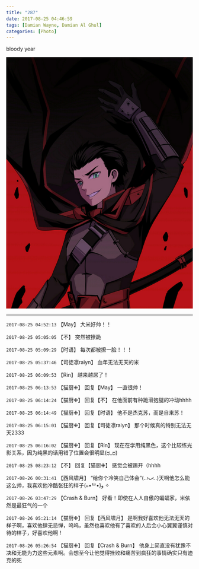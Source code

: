 ```yaml
---
title: "287"
date: 2017-08-25 04:46:59
tags: [Damian Wayne, Damian Al Ghul]
categories: [Photo]
---
```


<p>bloody year<br /></p>

![](https://raw.githubusercontent.com/alicewish/meowchain247/master/img_cVZNdzJtQk9JV2RoT1NnRUlXVDR1NUlKeHZvZXIxOC9aUEozdHR1dEZPbGYzUGJtVGdpVklRPT0.jpg)

---

`2017-08-25 04:52:13` 【May】 大米好帅！！

`2017-08-25 05:05:05` 【不】 突然被撩跪

`2017-08-25 05:09:29` 【时语】 每次都被撩一脸！！！

`2017-08-25 05:37:46` 【司徒凛raiyn】 血年无法无天的米

`2017-08-25 06:09:53` 【Rin】 越来越屌了！

`2017-08-25 06:13:53` 【猫厨✙】 回复【May】 一直很帅！

`2017-08-25 06:14:24` 【猫厨✙】 回复【不】 在他面前有种跪滑抱腿的冲动hhhh

`2017-08-25 06:14:49` 【猫厨✙】 回复【时语】 他不是杰克苏，而是自来苏！

`2017-08-25 06:15:01` 【猫厨✙】 回复【司徒凛raiyn】 那个时候真的特别无法无天2333

`2017-08-25 06:16:02` 【猫厨✙】 回复【Rin】 现在在学用纯黑色，这个比较练光影关系，因为纯黑的话用错了位置会很明显(ಥ\_ಥ)

`2017-08-25 08:23:12` 【不】 回复【猫厨✙】 感觉会被踢开（hhhh

`2017-08-26 00:31:41` 【西风啸月】 “给你个冷笑自己体会”(..›ᴗ‹..)天啊他怎么能这么帅，我喜欢他冷酷张狂的样子(๑•̀ᄇ•́)و ✧

`2017-08-26 03:47:29` 【Crash & Burn】 好看！即使在人人自傲的蝙蝠家，米依然是最狂气的一个

`2017-08-26 05:21:14` 【猫厨✙】 回复【西风啸月】 是啊我好喜欢他无法无天的样子啊，喜欢他肆无忌惮，呜呜，虽然也喜欢他有了喜欢的人后会小心翼翼谨慎对待的样子，好喜欢他啊！

`2017-08-26 05:26:54` 【猫厨✙】 回复【Crash & Burn】 他身上简直没有犹豫不决和无能为力这些元素啊。会想至今让他觉得挫败和痛苦到疯狂的事情确实只有迪克的死
